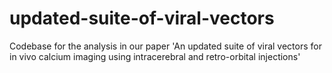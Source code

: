 # updated-suite-of-viral-vectors
Codebase for the analysis in our paper 'An updated suite of viral vectors for in vivo calcium imaging using intracerebral and retro-orbital injections'
